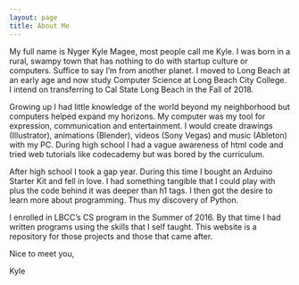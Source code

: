 ```yaml
---
layout: page
title: About Me
---
```

My full name is Nyger Kyle Magee, most people call me Kyle. I was born in a rural, swampy town that has nothing to do with startup culture or computers. Suffice to say I’m from another planet. I moved to Long Beach at an early age and now study Computer Science at Long Beach City College. I intend on transferring to Cal State Long Beach in the Fall of 2018. 

Growing up I had little knowledge of the world beyond my neighborhood but computers helped expand my horizons. My computer was my tool for expression, communication and entertainment. I would create drawings (Illustrator), animations (Blender), videos (Sony Vegas) and music (Ableton) with my PC. During high school I had a vague awareness of html code and tried web tutorials like codecademy but was bored by the curriculum.

After high school I took a gap year. During this time I bought an Arduino Starter Kit and fell in love. I had something tangible that I could play with plus the code behind it was deeper than h1 tags. I then got the desire to learn more about programming. Thus my discovery of Python. 

I enrolled in LBCC’s CS program in the Summer of 2016. By that time I had written programs using the skills that I self taught. This website is a repository for those projects and those that came after.


Nice to meet you,

Kyle
